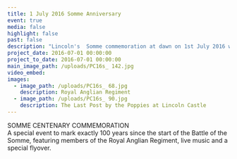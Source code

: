 ```yaml
---
title: 1 July 2016 Somme Anniversary
event: true
media: false
highlight: false
past: false
description: "Lincoln's  Somme commemoration at dawn on 1st July 2016 was part of the national centenary anniversary events held across the country at the exact hour, 7.30am, when battle commenced one hundred years before."
project_date: 2016-07-01 00:00:00
project_to_date: 2016-07-01 00:00:00
main_image_path: /uploads/PC16s_ 142.jpg
video_embed:
images:
  - image_path: /uploads/PC16s_ 68.jpg
    description: Royal Anglian Regiment
  - image_path: /uploads/PC16s_ 90.jpg
    description: The Last Post by the Poppies at Lincoln Castle
---
```



SOMME CENTENARY COMMEMORATION
<br>A special event to mark exactly 100 years since the start of the Battle of the Somme, featuring members of the Royal Anglian Regiment, live music and a special flyover.